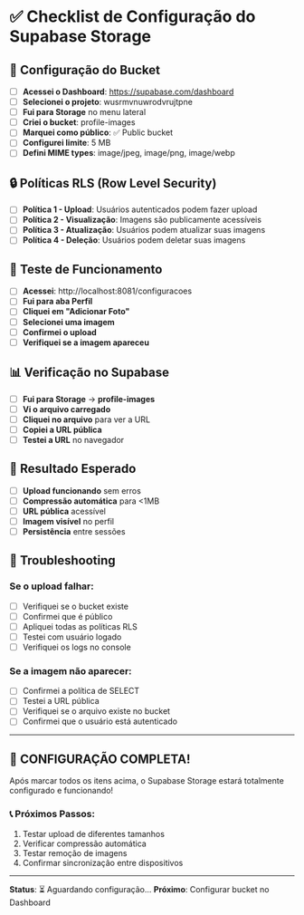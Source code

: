 # ✅ Checklist de Configuração do Supabase Storage

## 🔧 Configuração do Bucket

- [ ] **Acessei o Dashboard**: https://supabase.com/dashboard
- [ ] **Selecionei o projeto**: wusrmvnuwrodvrujtpne
- [ ] **Fui para Storage** no menu lateral
- [ ] **Criei o bucket**: profile-images
- [ ] **Marquei como público**: ✅ Public bucket
- [ ] **Configurei limite**: 5 MB
- [ ] **Defini MIME types**: image/jpeg, image/png, image/webp

## 🔒 Políticas RLS (Row Level Security)

- [ ] **Política 1 - Upload**: Usuários autenticados podem fazer upload
- [ ] **Política 2 - Visualização**: Imagens são publicamente acessíveis
- [ ] **Política 3 - Atualização**: Usuários podem atualizar suas imagens
- [ ] **Política 4 - Deleção**: Usuários podem deletar suas imagens

## 🧪 Teste de Funcionamento

- [ ] **Acessei**: http://localhost:8081/configuracoes
- [ ] **Fui para aba Perfil**
- [ ] **Cliquei em "Adicionar Foto"**
- [ ] **Selecionei uma imagem**
- [ ] **Confirmei o upload**
- [ ] **Verifiquei se a imagem apareceu**

## 📊 Verificação no Supabase

- [ ] **Fui para Storage** → **profile-images**
- [ ] **Vi o arquivo carregado**
- [ ] **Cliquei no arquivo** para ver a URL
- [ ] **Copiei a URL pública**
- [ ] **Testei a URL** no navegador

## 🎯 Resultado Esperado

- [ ] **Upload funcionando** sem erros
- [ ] **Compressão automática** para <1MB
- [ ] **URL pública** acessível
- [ ] **Imagem visível** no perfil
- [ ] **Persistência** entre sessões

## 🚨 Troubleshooting

### Se o upload falhar:
- [ ] Verifiquei se o bucket existe
- [ ] Confirmei que é público
- [ ] Apliquei todas as políticas RLS
- [ ] Testei com usuário logado
- [ ] Verifiquei os logs no console

### Se a imagem não aparecer:
- [ ] Confirmei a política de SELECT
- [ ] Testei a URL pública
- [ ] Verifiquei se o arquivo existe no bucket
- [ ] Confirmei que o usuário está autenticado

---

## 🎉 CONFIGURAÇÃO COMPLETA!

Após marcar todos os itens acima, o Supabase Storage estará totalmente configurado e funcionando!

### 📞 Próximos Passos:
1. Testar upload de diferentes tamanhos
2. Verificar compressão automática
3. Testar remoção de imagens
4. Confirmar sincronização entre dispositivos

---

**Status**: ⏳ Aguardando configuração...
**Próximo**: Configurar bucket no Dashboard
